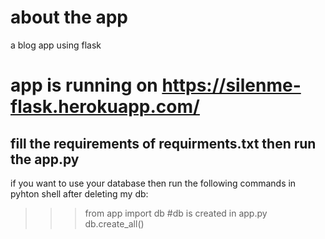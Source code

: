 # about the app
a blog app using flask

# app is running on https://silenme-flask.herokuapp.com/

## fill the requirements of requirments.txt then run the app.py



if you want to use your database then run the following commands in pyhton shell after deleting my db:
>>>from app import db #db is created in app.py
>>>db.create_all()



